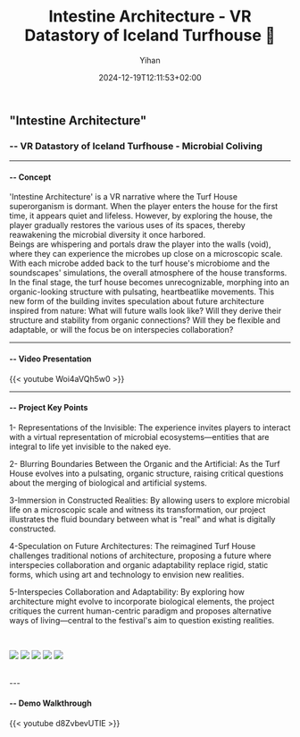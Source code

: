 ﻿---
title: "Intestine Architecture - VR Datastory of Iceland Turfhouse 🧇"
date: 2024-12-19T12:11:53+02:00
hidemeta: true
draft: false
author: ["Yihan"]
keywords: 
- VR
tags:
- VR
- Coding
- 3D
- Interactive
- Playful
description: ""
showToc: true
TocOpen: true
showbreadcrumbs: true
disableShare: true
weight: 269
cover:
    image: "projects/intestinearchitecture/intestinearchitectureCover.jpg"
    caption: "Intestine Architecture - VR Project"
    alt: ""
    relative: false

---

## "Intestine Architecture"
### -- VR Datastory of Iceland Turfhouse - Microbial Coliving

---

#### -- Concept

'Intestine Architecture' is a VR narrative where the Turf House superorganism is dormant. When the player enters the house for the first time, it appears quiet and lifeless. However, by exploring the house, the player gradually restores the various uses of its spaces, thereby reawakening the microbial diversity it once harbored. 
</br>
Beings are whispering and portals draw the player into the walls (void), where they can experience the microbes up close on a microscopic scale. With each microbe added back to the turf house's microbiome and the soundscapes' simulations, the overall atmosphere of the house transforms. 
</br>
In the final stage, the turf house becomes unrecognizable, morphing into an organic-looking structure with pulsating, heartbeatlike movements. This new form of the building invites speculation about future architecture inspired from nature: What will future walls look like? Will they derive their structure and stability from organic connections? Will they be flexible and adaptable, or will the focus be on interspecies collaboration?

---

#### -- Video Presentation

{{< youtube Woi4aVQh5w0 >}}

---

#### -- Project Key Points

1- Representations of the Invisible: 
The experience invites players to interact with a virtual representation of microbial ecosystems—entities that are integral to life yet invisible to the naked eye.

2- Blurring Boundaries Between the Organic and the Artificial: 
As the Turf House evolves into a pulsating, organic structure, raising critical questions about the merging of biological and artificial systems.

3-Immersion in Constructed Realities: 
By allowing users to explore microbial life on a microscopic scale and witness its transformation, our project illustrates the fluid boundary between what is "real" and what is digitally constructed.

4-Speculation on Future Architectures: 
The reimagined Turf House challenges traditional notions of architecture, proposing a future where interspecies collaboration and organic adaptability replace rigid, static forms, which using art and technology to envision new realities.

5-Interspecies Collaboration and Adaptability: 
By exploring how architecture might evolve to incorporate biological elements, the project critiques the current human-centric paradigm and proposes alternative ways of living—central to the festival's aim to question existing realities.

</br>

![](IA00.png)
![](IA03.png)
![](IA04.png)
![](IA05.png)
![](10.png)

</br>
---

#### -- Demo Walkthrough

{{< youtube d8ZvbevUTIE >}}